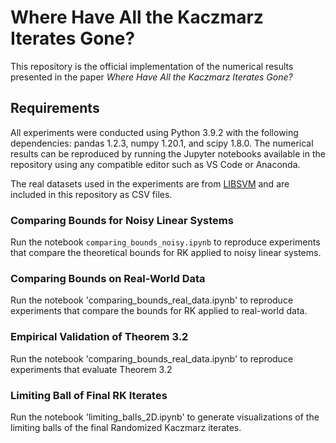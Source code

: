 # Where Have All the Kaczmarz Iterates Gone?

This repository is the official implementation of the numerical results presented in the paper _Where Have All the Kaczmarz Iterates Gone?_ 

## Requirements
All experiments were conducted using Python 3.9.2 with the following dependencies: pandas 1.2.3, numpy 1.20.1, and scipy 1.8.0. The numerical results can be reproduced by running the Jupyter notebooks available in the repository using any compatible editor such as VS Code or Anaconda.

The real datasets used in the experiments are from [LIBSVM](https://www.csie.ntu.edu.tw/~cjlin/libsvmtools/datasets/) and are included in this repository as CSV files.

### Comparing Bounds for Noisy Linear Systems
Run the notebook `comparing_bounds_noisy.ipynb` to reproduce experiments that compare the theoretical bounds for RK applied to noisy linear systems.

### Comparing Bounds on Real-World Data
Run the notebook 'comparing_bounds_real_data.ipynb' to reproduce experiments that compare the bounds for RK applied to real-world data.

### Empirical Validation of Theorem 3.2
Run the notebook 'comparing_bounds_real_data.ipynb' to reproduce experiments that evaluate Theorem 3.2

### Limiting Ball of Final RK Iterates
Run the notebook 'limiting_balls_2D.ipynb' to generate visualizations of the limiting balls of the final Randomized Kaczmarz iterates.
